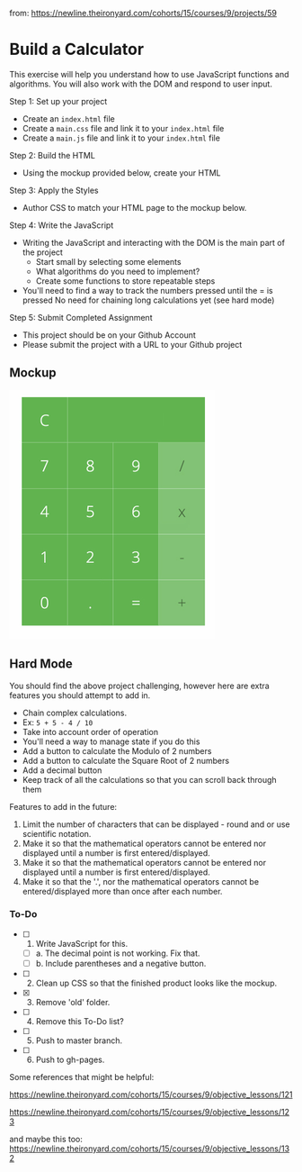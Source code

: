 from:  https://newline.theironyard.com/cohorts/15/courses/9/projects/59

# Build a Calculator

This exercise will help you understand how to use JavaScript functions and algorithms. You will also work with the DOM and respond to user input.

Step 1: Set up your project

* Create an `index.html` file
* Create a `main.css` file and link it to your `index.html` file
* Create a `main.js` file and link it to your `index.html` file


Step 2: Build the HTML

* Using the mockup provided below, create your HTML


Step 3: Apply the Styles

* Author CSS to match your HTML page to the mockup below.


Step 4: Write the JavaScript

* Writing the JavaScript and interacting with the DOM is the main part of the project
  * Start small by selecting some elements
  * What algorithms do you need to implement?
  * Create some functions to store repeatable steps
* You'll need to find a way to track the numbers pressed until the = is pressed
No need for chaining long calculations yet (see hard mode)


Step 5: Submit Completed Assignment

* This project should be on your Github Account
* Please submit the project with a URL to your Github project

## Mockup
![Image of The mockup](/images/bca90d6b-static-calculator.jpg)

## Hard Mode  
You should find the above project challenging, however here are extra features you should attempt to add in.

* Chain complex calculations.
 * Ex: `5 + 5 - 4 / 10`
 * Take into account order of operation
 * You'll need a way to manage state if you do this
* Add a button to calculate the Modulo of 2 numbers
* Add a button to calculate the Square Root of 2 numbers
* Add a decimal button
* Keep track of all the calculations so that you can scroll back through them

Features to add in the future:
1. Limit the number of characters that can be displayed - round and or use scientific notation.
2. Make it so that the mathematical operators cannot be entered nor displayed until a number is first entered/displayed.
3. Make it so that the mathematical operators cannot be entered nor displayed until a number is first entered/displayed.
4. Make it so that the '.', nor the mathematical operators cannot be entered/displayed more than once after each number.

### To-Do

-[ ] 1. Write JavaScript for this.
  -[ ] a. The decimal point is not working. Fix that.
  -[ ] b. Include parentheses and a negative button.

-[ ] 2. Clean up CSS so that the finished product looks like the mockup.

-[X] 3. Remove 'old' folder.

-[ ] 4. Remove this To-Do list?

-[ ] 5. Push to master branch.

-[ ] 6. Push to gh-pages.

Some references that might be helpful:

https://newline.theironyard.com/cohorts/15/courses/9/objective_lessons/121

https://newline.theironyard.com/cohorts/15/courses/9/objective_lessons/123

and maybe this too: https://newline.theironyard.com/cohorts/15/courses/9/objective_lessons/132
